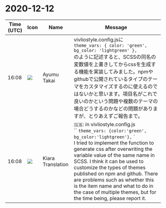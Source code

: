 # 2020-12-12

|Time (UTC)|Icon|Name|Message|
|---|---|---|---|
|16:08|![](https://avatars.slack-edge.com/2020-10-24/1474758134528_58d03798bcb64d811fc4_72.jpg)|Ayumu Takai|vivliostyle.config.jsに<br>```theme_vars: { color: 'green', bg_color: 'lightgreen' },```<br>のように記述すると、SCSSの同名の変数値を上書きしてからcssを生成する機能を実装してみました。npmやgithubで公開されているタイプのテーマをカスタマイズするのに使えるのではないかと思います。項目名がこれで良いのかという問題や複数のテーマの場合どうするのかなどの問題がありますが、とりあえずご報告まで。|
|16:08|![](https://avatars.slack-edge.com/2019-08-21/732685848020_f3f20736795184660348_72.png)|Kiara Translation|🇬🇧: in vivliostyle.config.js<br>`` `theme_vars: {color:'green', bg_color:'lightgreen'},` `<br>I tried to implement the function to generate css after overwriting the variable value of the same name in SCSS. I think it can be used to customize the types of themes published on npm and github. There are problems such as whether this is the item name and what to do in the case of multiple themes, but for the time being, please report it.|
